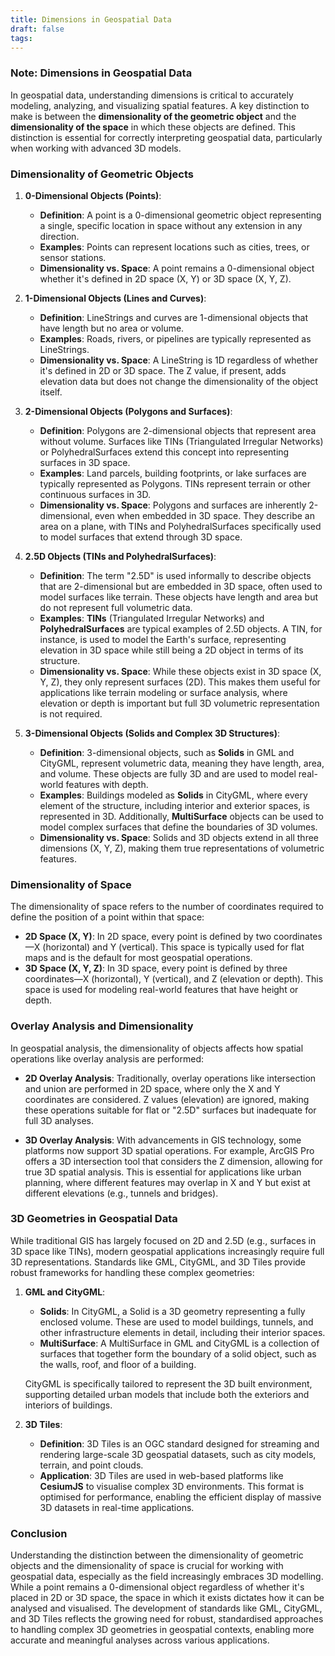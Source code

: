 ```yaml
---
title: Dimensions in Geospatial Data
draft: false
tags:
---
```

### **Note: Dimensions in Geospatial Data**

In geospatial data, understanding dimensions is critical to accurately modeling, analyzing, and visualizing spatial features. A key distinction to make is between the **dimensionality of the geometric object** and the **dimensionality of the space** in which these objects are defined. This distinction is essential for correctly interpreting geospatial data, particularly when working with advanced 3D models.

### **Dimensionality of Geometric Objects**

1. **0-Dimensional Objects (Points)**:
   - **Definition**: A point is a 0-dimensional geometric object representing a single, specific location in space without any extension in any direction.
   - **Examples**: Points can represent locations such as cities, trees, or sensor stations.
   - **Dimensionality vs. Space**: A point remains a 0-dimensional object whether it's defined in 2D space (X, Y) or 3D space (X, Y, Z).

2. **1-Dimensional Objects (Lines and Curves)**:
   - **Definition**: LineStrings and curves are 1-dimensional objects that have length but no area or volume.
   - **Examples**: Roads, rivers, or pipelines are typically represented as LineStrings.
   - **Dimensionality vs. Space**: A LineString is 1D regardless of whether it's defined in 2D or 3D space. The Z value, if present, adds elevation data but does not change the dimensionality of the object itself.

3. **2-Dimensional Objects (Polygons and Surfaces)**:
   - **Definition**: Polygons are 2-dimensional objects that represent area without volume. Surfaces like TINs (Triangulated Irregular Networks) or PolyhedralSurfaces extend this concept into representing surfaces in 3D space.
   - **Examples**: Land parcels, building footprints, or lake surfaces are typically represented as Polygons. TINs represent terrain or other continuous surfaces in 3D.
   - **Dimensionality vs. Space**: Polygons and surfaces are inherently 2-dimensional, even when embedded in 3D space. They describe an area on a plane, with TINs and PolyhedralSurfaces specifically used to model surfaces that extend through 3D space.

4. **2.5D Objects (TINs and PolyhedralSurfaces)**:
   - **Definition**: The term "2.5D" is used informally to describe objects that are 2-dimensional but are embedded in 3D space, often used to model surfaces like terrain. These objects have length and area but do not represent full volumetric data.
   - **Examples**: **TINs** (Triangulated Irregular Networks) and **PolyhedralSurfaces** are typical examples of 2.5D objects. A TIN, for instance, is used to model the Earth's surface, representing elevation in 3D space while still being a 2D object in terms of its structure.
   - **Dimensionality vs. Space**: While these objects exist in 3D space (X, Y, Z), they only represent surfaces (2D). This makes them useful for applications like terrain modeling or surface analysis, where elevation or depth is important but full 3D volumetric representation is not required.

5. **3-Dimensional Objects (Solids and Complex 3D Structures)**:
   - **Definition**: 3-dimensional objects, such as **Solids** in GML and CityGML, represent volumetric data, meaning they have length, area, and volume. These objects are fully 3D and are used to model real-world features with depth.
   - **Examples**: Buildings modeled as **Solids** in CityGML, where every element of the structure, including interior and exterior spaces, is represented in 3D. Additionally, **MultiSurface** objects can be used to model complex surfaces that define the boundaries of 3D volumes.
   - **Dimensionality vs. Space**: Solids and 3D objects extend in all three dimensions (X, Y, Z), making them true representations of volumetric features.

### **Dimensionality of Space**

The dimensionality of space refers to the number of coordinates required to define the position of a point within that space:

- **2D Space (X, Y)**: In 2D space, every point is defined by two coordinates—X (horizontal) and Y (vertical). This space is typically used for flat maps and is the default for most geospatial operations.
- **3D Space (X, Y, Z)**: In 3D space, every point is defined by three coordinates—X (horizontal), Y (vertical), and Z (elevation or depth). This space is used for modeling real-world features that have height or depth.

### **Overlay Analysis and Dimensionality**

In geospatial analysis, the dimensionality of objects affects how spatial operations like overlay analysis are performed:

- **2D Overlay Analysis**: Traditionally, overlay operations like intersection and union are performed in 2D space, where only the X and Y coordinates are considered. Z values (elevation) are ignored, making these operations suitable for flat or "2.5D" surfaces but inadequate for full 3D analyses.

- **3D Overlay Analysis**: With advancements in GIS technology, some platforms now support 3D spatial operations. For example, ArcGIS Pro offers a 3D intersection tool that considers the Z dimension, allowing for true 3D spatial analysis. This is essential for applications like urban planning, where different features may overlap in X and Y but exist at different elevations (e.g., tunnels and bridges).

### **3D Geometries in Geospatial Data**

While traditional GIS has largely focused on 2D and 2.5D (e.g., surfaces in 3D space like TINs), modern geospatial applications increasingly require full 3D representations. Standards like GML, CityGML, and 3D Tiles provide robust frameworks for handling these complex geometries:

1. **GML and CityGML**:
   - **Solids**: In CityGML, a Solid is a 3D geometry representing a fully enclosed volume. These are used to model buildings, tunnels, and other infrastructure elements in detail, including their interior spaces.
   - **MultiSurface**: A MultiSurface in GML and CityGML is a collection of surfaces that together form the boundary of a solid object, such as the walls, roof, and floor of a building.
   
   CityGML is specifically tailored to represent the 3D built environment, supporting detailed urban models that include both the exteriors and interiors of buildings.

2. **3D Tiles**:
   - **Definition**: 3D Tiles is an OGC standard designed for streaming and rendering large-scale 3D geospatial datasets, such as city models, terrain, and point clouds.
   - **Application**: 3D Tiles are used in web-based platforms like **CesiumJS** to visualise complex 3D environments. This format is optimised for performance, enabling the efficient display of massive 3D datasets in real-time applications.

### **Conclusion**

Understanding the distinction between the dimensionality of geometric objects and the dimensionality of space is crucial for working with geospatial data, especially as the field increasingly embraces 3D modelling. While a point remains a 0-dimensional object regardless of whether it's placed in 2D or 3D space, the space in which it exists dictates how it can be analysed and visualised. The development of standards like GML, CityGML, and 3D Tiles reflects the growing need for robust, standardised approaches to handling complex 3D geometries in geospatial contexts, enabling more accurate and meaningful analyses across various applications.


